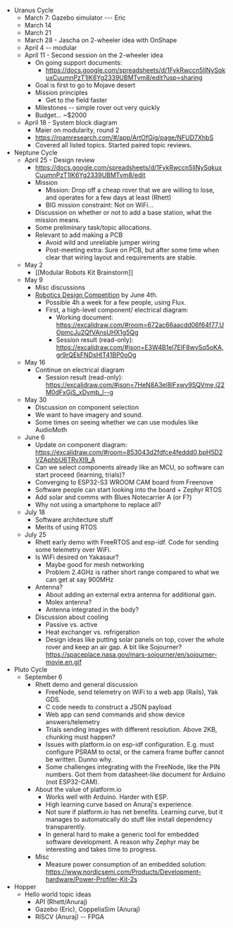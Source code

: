 - Uranus Cycle
    - March 7: Gazebo simulator --- Eric
    - March 14
    - March 21
    - March 28 - Jascha on 2-wheeler idea with OnShape
    - April 4 -- modular
    - April 11 - Second session on the 2-wheeler idea
        - On going support documents:
            - https://docs.google.com/spreadsheets/d/1FykRwccn5lINySqkuxCuumnPzT1lK6Yg2339UBMTvm8/edit?usp=sharing
        - Goal is first to go to Mojave desert
        - Mission principles
            - Get to the field faster
        - Milestones -- simple rover out very quickly
        - Budget... ~$2000
    - April 18 - System block diagram
        - Maier on modularity, round 2
        - https://roamresearch.com/#/app/ArtOfGig/page/NFUD7XhbS
        - Covered all listed topics. Started paired topic reviews.
- Neptune Cycle
    - April 25 - Design review
        - https://docs.google.com/spreadsheets/d/1FykRwccn5lINySqkuxCuumnPzT1lK6Yg2339UBMTvm8/edit
        - Mission
            - Mission: Drop off a cheap rover that we are willing to lose, and operates for a few days at least (Rhett)
            - BIG mission constraint: Not on WiFi...
        - Discussion on whether or not to add a base station, what the mission means.
        - Some preliminary task/topic allocations.
        - Relevant to add making a PCB
            - Avoid wild and unreliable jumper wiring
            - Post-meeting extra: Sure on PCB, but after some time when clear that wiring layout and requirements are stable.
    - May 2
        - [[Modular Robots Kit Brainstorm]] 
    - May 9
        - Misc discussions
        - [Robotics Design Competition](https://coda.io/@nicolas-tzovanis/robotics-design-competition) by June 4th.
            - Possible 4h a week for a few people, using Flux.
            - First, a high-level component/ electrical diagram:
                - Working document: https://excalidraw.com/#room=672ac66aacdd06f64f77,UOpmcJu2QfVAnsUHX1g5Qg
                - Session result (read-only): https://excalidraw.com/#json=E3W4B1el7EIF8wvSq5oKA,gr9rQEkFNDsHlT41BP0oOg
    - May 16
        - Continue on electrical diagram
            - Session result (read-only): https://excalidraw.com/#json=7HeN8A3el8lFxwv9SQVme,j22M0dFxGjS_xDvmb_l--g
    - May 30
        - Discussion on component selection
        - We want to have imagery and sound.
        - Some times on seeing whether we can use modules like AudioMoth
    - June 6
        - Update on component diagram: https://excalidraw.com/#room=853043d2fdfce4feddd0,bpH5D2VZAphbU6TRvXI9_A
        - Can we select components already like an MCU, so software can start proceed (learning, trials)?
        - Converging to ESP32-S3 WROOM CAM board from Freenove
        - Software people can start looking into the board + Zephyr RTOS
        - Add solar and comms with Blues Notecarrier A (or F?)
        - Why not using a smartphone to replace all?
    - July 18
        - Software architecture stuff
        - Merits of using RTOS
    - July 25
        - Rhett early demo with FreeRTOS and esp-idf. Code for sending some telemetry over WiFi.
        - Is WiFi desired on Yakasaur?
            - Maybe good for mesh networking
            - Problem 2.4GHz is rather short range compared to what we can get at say 900MHz
        - Antenna?
            - About adding an external extra antenna for additional gain.
            - Molex antenna?
            - Antenna integrated in the body?
        - Discussion about cooling
            - Passive vs. active
            - Heat exchanger vs. refrigeration
            - Design ideas like putting solar panels on top, cover the whole rover and keep an air gap. A bit like Sojourner? https://spaceplace.nasa.gov/mars-sojourner/en/sojourner-movie.en.gif
- Pluto Cycle
    - September 6
        - Rhett demo and general discussion
            - FreeNode, send telemetry on WiFi to a web app (Rails), Yak GDS.
            - C code needs to construct a JSON payload
            - Web app can send commands and show device answers/telemetry
            - Trials sending images with different resolution. Above 2KB, chunking must happen?
            - Issues with platform.io on esp-idf configuration. E.g. must configure PSRAM to octal, or the camera frame buffer cannot be written. Dunno why.
            - Some challenges integrating with the FreeNode, like the PIN numbers. Got them from datasheet-like document for Arduino (not ESP32-CAM).
        - About the value of platform.io
            - Works well with Arduino. Harder with ESP.
            - High learning curve based on Anuraj's experience.
            - Not sure if platform.io has net benefits. Learning curve, but it manages to automatically do stuff like install dependency transparently.
            - In general hard to make a generic tool for embedded software development. A reason why Zephyr may be interesting and takes time to progress.
        - Misc
            - Measure power consumption of an embedded solution: https://www.nordicsemi.com/Products/Development-hardware/Power-Profiler-Kit-2s
- Hopper
    - Hello world topic ideas
        - API (Rhett/Anuraj)
        - Gazebo (Eric), CoppeliaSim (Anuraj)
        - RISCV (Anuraj) -- FPGA
